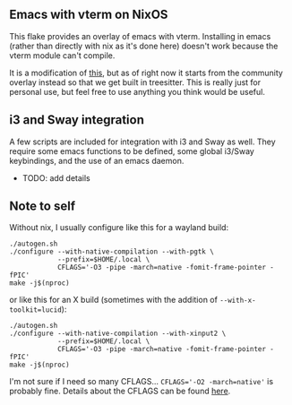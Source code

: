 ## Emacs with vterm on NixOS

This flake provides an overlay of emacs with vterm. Installing in emacs (rather than directly with nix as it's done here) doesn't work because the vterm module can't compile.

It is a modification of [this](https://github.com/cmacrae/emacs/blob/master/flake.nix), but as of right now it starts from the community overlay instead so that we get built in treesitter. This is really just for personal use, but feel free to use anything you think would be useful.

## i3 and Sway integration

A few scripts are included for integration with i3 and Sway as well. They require some emacs functions to be defined, some global i3/Sway keybindings, and the use of an emacs daemon.

- TODO: add details

## Note to self

Without nix, I usually configure like this for a wayland build:
```
./autogen.sh
./configure --with-native-compilation --with-pgtk \
            --prefix=$HOME/.local \
            CFLAGS='-O3 -pipe -march=native -fomit-frame-pointer -fPIC'
make -j$(nproc)
```

or like this for an X build (sometimes with the addition of `--with-x-toolkit=lucid`):
```
./autogen.sh
./configure --with-native-compilation --with-xinput2 \
            --prefix=$HOME/.local \
            CFLAGS='-O3 -pipe -march=native -fomit-frame-pointer -fPIC'
make -j$(nproc)
```

I'm not sure if I need so many CFLAGS... `CFLAGS='-O2 -march=native'` is probably fine. Details about the CFLAGS can be found [here](https://wiki.gentoo.org/wiki/GCC_optimization#Optimizing).
